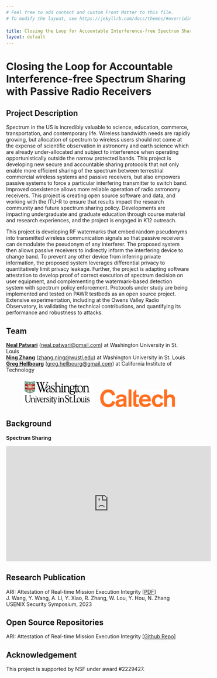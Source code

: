 ```yaml
---
# Feel free to add content and custom Front Matter to this file.
# To modify the layout, see https://jekyllrb.com/docs/themes/#overriding-theme-defaults

title: Closing the Loop for Accountable Interference-free Spectrum Sharing with Passive Radio Receivers
layout: default
---
```


# Closing the Loop for Accountable Interference-free Spectrum Sharing with Passive Radio Receivers

## Project Description

Spectrum in the US is incredibly valuable to science, education, commerce, transportation, and contemporary life. Wireless bandwidth needs are rapidly growing, but allocation of spectrum to wireless users should not come at the expense of scientific observation in astronomy and earth science which are already under-allocated and subject to interference when operating opportunistically outside the narrow protected bands. This project is developing new secure and accountable sharing protocols that not only enable more efficient sharing of the spectrum between terrestrial commercial wireless systems and passive receivers, but also empowers passive systems to force a particular interfering transmitter to switch band. Improved coexistence allows more reliable operation of radio astronomy receivers. This project is creating open source software and data, and working with the ITU-R to ensure that results impact the research community and future spectrum sharing policy. Developments are impacting undergraduate and graduate education through course material and research experiences, and the project is engaged in K12 outreach.

This project is developing RF watermarks that embed random pseudonyms into transmitted wireless communication signals so that passive receivers can demodulate the pseudonym of any interferer. The proposed system then allows passive receivers to indirectly inform the interfering device to change band. To prevent any other device from inferring private information, the proposed system leverages differential privacy to quantitatively limit privacy leakage. Further, the project is adapting software attestation to develop proof of correct execution of spectrum decision on user equipment, and complementing the watermark-based detection system with spectrum policy enforcement. Protocols under study are being implemented and tested on PAWR testbeds as an open source project. Extensive experimentation, including at the Owens Valley Radio Observatory, is validating the technical contributions, and quantifying its performance and robustness to attacks.

## Team


**[Neal Patwari](https://engineering.wustl.edu/faculty/Neal-Patwari.html)** (<a href="mailto:neal.patwari@gmail.com">neal.patwari@gmail.com</a>) at Washington University in St. Louis  
**[Ning Zhang](https://engineering.wustl.edu/faculty/Ning-Zhang.html)** (<a href="mailto:zhang.ning@wustl.edu">zhang.ning@wustl.edu</a>) at Washington University in St. Louis  
**[Greg Hellbourg](https://directory.caltech.edu/personnel/ghellbou)** (<a href="mailto:greg.hellbourg@gmail.com">greg.hellbourg@gmail.com</a>) at California Institute of Technology  

<center><img src="logos/washu-logo.png" alt="WashU_logo" height="80"/><div style="display:inline-block; width:20px;"></div><img src="logos/caltech-new-logo.png" alt="CalTech_logo" height="50"/></center>



## Background

**Spectrum Sharing**
<iframe width="560" height="315" src="https://www.youtube.com/embed/de4O8ZrldpU" frameborder="0" allow="accelerometer; autoplay; clipboard-write; encrypted-media; gyroscope; picture-in-picture" allowfullscreen></iframe>


<!-- **Differential Privacy**
<iframe width="560" height="315" src="https://www.youtube.com/embed/gI0wk1CXlsQ" frameborder="0" allow="accelerometer; autoplay; clipboard-write; encrypted-media; gyroscope; picture-in-picture" allowfullscreen></iframe>


**Software Attestation**
<iframe width="560" height="315" src="https://www.youtube.com/embed/22ttDmu3VMY" frameborder="0" allow="accelerometer; autoplay; clipboard-write; encrypted-media; gyroscope; picture-in-picture" allowfullscreen></iframe> -->

## Research Publication
<p>
  ARI: Attestation of Real-time Mission Execution Integrity [<a href="https://www.usenix.org/system/files/usenixsecurity23-wang-jinwen.pdf">PDF</a>]
    <br> J. Wang, Y. Wang, A. Li, Y. Xiao, R. Zhang, W. Lou, Y. Hou, N. Zhang
    <br> USENIX Security Symposium, 2023
</p>

## Open Source Repositories
<p>
  ARI: Attestation of Real-time Mission Execution Integrity [<a href="https://github.com/WUSTL-CSPL/ARI">Github Repo</a>]
</p>


## Acknowledgement

This project is supported by NSF under award #2229427.